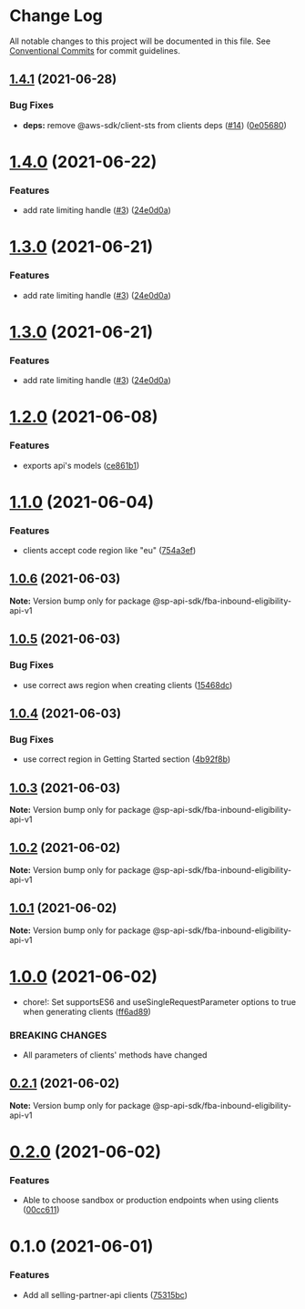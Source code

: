 # Change Log

All notable changes to this project will be documented in this file.
See [Conventional Commits](https://conventionalcommits.org) for commit guidelines.

## [1.4.1](https://github.com/bizon/selling-partner-api-sdk/compare/@sp-api-sdk/fba-inbound-eligibility-api-v1@1.4.0...@sp-api-sdk/fba-inbound-eligibility-api-v1@1.4.1) (2021-06-28)


### Bug Fixes

* **deps:** remove @aws-sdk/client-sts from clients deps ([#14](https://github.com/bizon/selling-partner-api-sdk/issues/14)) ([0e05680](https://github.com/bizon/selling-partner-api-sdk/commit/0e056808c6df8aef4059aafc57c8797f717cce49))





# [1.4.0](https://github.com/bizon/selling-partner-api-sdk/compare/@sp-api-sdk/fba-inbound-eligibility-api-v1@1.2.0...@sp-api-sdk/fba-inbound-eligibility-api-v1@1.4.0) (2021-06-22)


### Features

* add rate limiting handle ([#3](https://github.com/bizon/selling-partner-api-sdk/issues/3)) ([24e0d0a](https://github.com/bizon/selling-partner-api-sdk/commit/24e0d0a7e7795b2ed72a7ed7163e52e469630f08))





# [1.3.0](https://github.com/bizon/selling-partner-api-sdk/compare/@sp-api-sdk/fba-inbound-eligibility-api-v1@1.2.0...@sp-api-sdk/fba-inbound-eligibility-api-v1@1.3.0) (2021-06-21)


### Features

* add rate limiting handle ([#3](https://github.com/bizon/selling-partner-api-sdk/issues/3)) ([24e0d0a](https://github.com/bizon/selling-partner-api-sdk/commit/24e0d0a7e7795b2ed72a7ed7163e52e469630f08))





# [1.3.0](https://github.com/bizon/selling-partner-api-sdk/compare/@sp-api-sdk/fba-inbound-eligibility-api-v1@1.2.0...@sp-api-sdk/fba-inbound-eligibility-api-v1@1.3.0) (2021-06-21)


### Features

* add rate limiting handle ([#3](https://github.com/bizon/selling-partner-api-sdk/issues/3)) ([24e0d0a](https://github.com/bizon/selling-partner-api-sdk/commit/24e0d0a7e7795b2ed72a7ed7163e52e469630f08))





# [1.2.0](https://github.com/bizon/selling-partner-api-sdk/compare/@sp-api-sdk/fba-inbound-eligibility-api-v1@1.1.0...@sp-api-sdk/fba-inbound-eligibility-api-v1@1.2.0) (2021-06-08)


### Features

* exports api's models ([ce861b1](https://github.com/bizon/selling-partner-api-sdk/commit/ce861b1eca84b257978a2755d8fbaa5a8b821ad2))





# [1.1.0](https://github.com/bizon/selling-partner-api-sdk/compare/@sp-api-sdk/fba-inbound-eligibility-api-v1@1.0.6...@sp-api-sdk/fba-inbound-eligibility-api-v1@1.1.0) (2021-06-04)


### Features

* clients accept code region like "eu" ([754a3ef](https://github.com/bizon/selling-partner-api-sdk/commit/754a3ef3e344a3df4d16fd64c365c2971b9f007a))





## [1.0.6](https://github.com/bizon/selling-partner-api-sdk/compare/@sp-api-sdk/fba-inbound-eligibility-api-v1@1.0.5...@sp-api-sdk/fba-inbound-eligibility-api-v1@1.0.6) (2021-06-03)

**Note:** Version bump only for package @sp-api-sdk/fba-inbound-eligibility-api-v1





## [1.0.5](https://github.com/bizon/selling-partner-api-sdk/compare/@sp-api-sdk/fba-inbound-eligibility-api-v1@1.0.4...@sp-api-sdk/fba-inbound-eligibility-api-v1@1.0.5) (2021-06-03)


### Bug Fixes

* use correct aws region when creating clients ([15468dc](https://github.com/bizon/selling-partner-api-sdk/commit/15468dc1fa7bf1a85bd69ebc2f3764ce7fc6a9b8))





## [1.0.4](https://github.com/bizon/selling-partner-api-sdk/compare/@sp-api-sdk/fba-inbound-eligibility-api-v1@1.0.3...@sp-api-sdk/fba-inbound-eligibility-api-v1@1.0.4) (2021-06-03)


### Bug Fixes

* use correct region in Getting Started section ([4b92f8b](https://github.com/bizon/selling-partner-api-sdk/commit/4b92f8b85a69b7aab18f3562a87aba0b40f5913c))





## [1.0.3](https://github.com/bizon/selling-partner-api-sdk/compare/@sp-api-sdk/fba-inbound-eligibility-api-v1@1.0.2...@sp-api-sdk/fba-inbound-eligibility-api-v1@1.0.3) (2021-06-03)

**Note:** Version bump only for package @sp-api-sdk/fba-inbound-eligibility-api-v1





## [1.0.2](https://github.com/bizon/selling-partner-api-sdk/compare/@sp-api-sdk/fba-inbound-eligibility-api-v1@1.0.1...@sp-api-sdk/fba-inbound-eligibility-api-v1@1.0.2) (2021-06-02)

**Note:** Version bump only for package @sp-api-sdk/fba-inbound-eligibility-api-v1





## [1.0.1](https://github.com/bizon/selling-partner-api-sdk/compare/@sp-api-sdk/fba-inbound-eligibility-api-v1@1.0.0...@sp-api-sdk/fba-inbound-eligibility-api-v1@1.0.1) (2021-06-02)

**Note:** Version bump only for package @sp-api-sdk/fba-inbound-eligibility-api-v1





# [1.0.0](https://github.com/bizon/selling-partner-api-sdk/compare/@sp-api-sdk/fba-inbound-eligibility-api-v1@0.2.1...@sp-api-sdk/fba-inbound-eligibility-api-v1@1.0.0) (2021-06-02)


* chore!: Set supportsES6 and useSingleRequestParameter options to true when generating clients ([ff6ad89](https://github.com/bizon/selling-partner-api-sdk/commit/ff6ad89b496dec81f0ce775a50f25615022fcfb2))


### BREAKING CHANGES

* All parameters of clients' methods have changed





## [0.2.1](https://github.com/bizon/selling-partner-api-sdk/compare/@sp-api-sdk/fba-inbound-eligibility-api-v1@0.2.0...@sp-api-sdk/fba-inbound-eligibility-api-v1@0.2.1) (2021-06-02)

**Note:** Version bump only for package @sp-api-sdk/fba-inbound-eligibility-api-v1





# [0.2.0](https://github.com/bizon/selling-partner-api-sdk/compare/@sp-api-sdk/fba-inbound-eligibility-api-v1@0.1.0...@sp-api-sdk/fba-inbound-eligibility-api-v1@0.2.0) (2021-06-02)


### Features

* Able to choose sandbox or production endpoints when using clients ([00cc611](https://github.com/bizon/selling-partner-api-sdk/commit/00cc611bcaa6153606c8d918ad6946947d6a50de))





# 0.1.0 (2021-06-01)


### Features

* Add all selling-partner-api clients ([75315bc](https://github.com/bizon/selling-partner-api-sdk/commit/75315bc7681537a7803bf658e69b6bf7d4b6bbe2))
